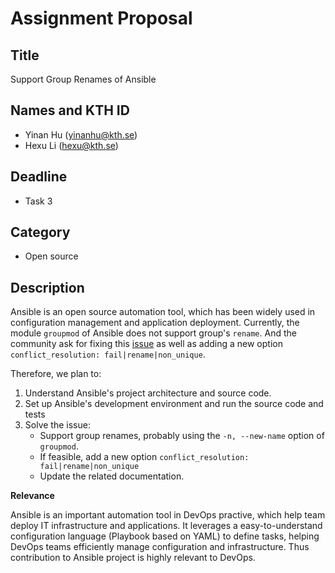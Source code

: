 # Assignment Proposal



## Title

Support Group Renames of Ansible

## Names and KTH ID

- Yinan Hu (yinanhu@kth.se)
- Hexu Li (hexu@kth.se)

## Deadline

- Task 3

## Category

- Open source

## Description

Ansible is an open source automation tool, which has been widely used in configuration management and application deployment. Currently, the module `groupmod` of Ansible does not support group's `rename`. And the community ask for fixing this [issue](https://github.com/ansible/ansible/issues/76774) as well as adding a new option `conflict_resolution: fail|rename|non_unique`.

Therefore, we plan to:

1. Understand Ansible's project architecture and source code.
2. Set up Ansible's development environment and run the source code and tests
3. Solve the issue:
   - Support group renames, probably using the `-n, --new-name` option of `groupmod`.
   - If feasible, add a new option `conflict_resolution: fail|rename|non_unique`
   - Update the related documentation.

**Relevance**

Ansible is an important automation tool in DevOps practive, which help team deploy IT infrastructure and applications. It leverages a easy-to-understand configuration language (Playbook based on YAML) to define tasks, helping DevOps teams efficiently manage configuration and infrastructure. Thus contribution to Ansible project is highly relevant to DevOps.